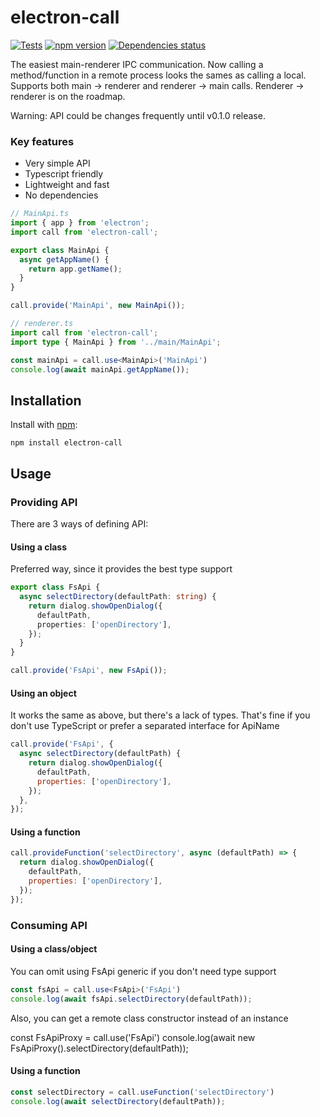 # electron-call
[![Tests](https://github.com/megahertz/electron-call/workflows/Tests/badge.svg)](https://github.com/megahertz/electron-call/actions?query=workflow%3ATests)
[![npm version](https://img.shields.io/npm/v/electron-call?color=brightgreen)](https://www.npmjs.com/package/electron-call)
[![Dependencies status](https://img.shields.io/david/megahertz/electron-call)](https://david-dm.org/megahertz/electron-call)

The easiest main-renderer IPC communication. Now calling a method/function in a
remote process looks the sames as calling a local. Supports both main → renderer
and renderer → main calls. Renderer → renderer is on the roadmap.

Warning: API could be changes frequently until v0.1.0 release.

### Key features

 - Very simple API
 - Typescript friendly
 - Lightweight and fast
 - No dependencies

```typescript
// MainApi.ts
import { app } from 'electron';
import call from 'electron-call';

export class MainApi {
  async getAppName() {
    return app.getName();
  }
}

call.provide('MainApi', new MainApi());
```

```typescript
// renderer.ts
import call from 'electron-call';
import type { MainApi } from '../main/MainApi';

const mainApi = call.use<MainApi>('MainApi')
console.log(await mainApi.getAppName());
```

## Installation

Install with [npm](https://npmjs.org/package/electron-call):

    npm install electron-call

## Usage

### Providing API

There are 3 ways of defining API:

#### Using a class

Preferred way, since it provides the best type support

```typescript
export class FsApi {
  async selectDirectory(defaultPath: string) {
    return dialog.showOpenDialog({
      defaultPath,
      properties: ['openDirectory'],
    });
  }
}

call.provide('FsApi', new FsApi());
```

#### Using an object

It works the same as above, but there's a lack of types. That's fine if you
don't use TypeScript or prefer a separated interface for ApiName

```js
call.provide('FsApi', {
  async selectDirectory(defaultPath) {
    return dialog.showOpenDialog({
      defaultPath,
      properties: ['openDirectory'],
    });
  },
});
```

#### Using a function

```js
call.provideFunction('selectDirectory', async (defaultPath) => {
  return dialog.showOpenDialog({
    defaultPath,
    properties: ['openDirectory'],
  });
});
```

### Consuming API

#### Using a class/object

You can omit using FsApi generic if you don't need type support

```typescript
const fsApi = call.use<FsApi>('FsApi')
console.log(await fsApi.selectDirectory(defaultPath));
```

Also, you can get a remote class constructor instead of an instance

const FsApiProxy = call.use<FsApi>('FsApi')
console.log(await new FsApiProxy().selectDirectory(defaultPath));

#### Using a function

```js
const selectDirectory = call.useFunction('selectDirectory')
console.log(await selectDirectory(defaultPath));
```
